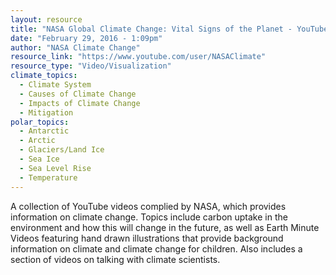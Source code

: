 ```yaml
---
layout: resource
title: "NASA Global Climate Change: Vital Signs of the Planet - YouTube"
date: "February 29, 2016 - 1:09pm"
author: "NASA Climate Change"
resource_link: "https://www.youtube.com/user/NASAClimate"
resource_type: "Video/Visualization"
climate_topics:
  - Climate System
  - Causes of Climate Change
  - Impacts of Climate Change
  - Mitigation
polar_topics:
  - Antarctic
  - Arctic
  - Glaciers/Land Ice
  - Sea Ice
  - Sea Level Rise
  - Temperature
---
```


A collection of YouTube videos complied by NASA, which provides information on climate change. Topics include carbon uptake in the environment and how this will change in the future, as well as Earth Minute Videos featuring hand drawn illustrations that provide background information on climate and climate change for children. Also includes a section of videos on talking with climate scientists.